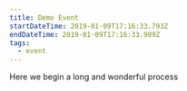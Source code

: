 ```yaml
---
title: Demo Event
startDateTime: 2019-01-09T17:16:33.793Z
endDateTime: 2019-01-09T17:16:33.909Z
tags:
  - event
---
```

Here we begin a long and wonderful process
